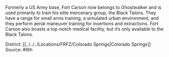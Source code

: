 Formerly a US Army base, Fort Carson now belongs to Ghostwalker and is used primarily to train his elite mercenary group, the Black Talons. They have a range for small arms training, a simulated urban environment, and they perform aerial maneuver training for insertions and extractions. Fort Carson also boasts a top-notch medical facility, but it’s only available to the Black Talons.

District: [[../../../Locations/FRFZ/Colorado Springs|Colorado Springs]]
Source: #6th